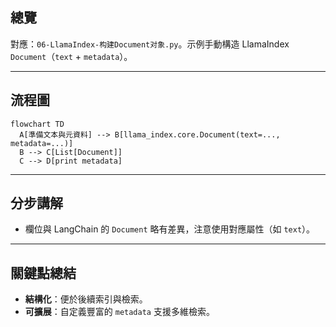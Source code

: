 ## 總覽

對應：`06-LlamaIndex-构建Document对象.py`。示例手動構造 LlamaIndex `Document`（`text` + `metadata`）。

---

## 流程圖

```mermaid
flowchart TD
  A[準備文本與元資料] --> B[llama_index.core.Document(text=..., metadata=...)]
  B --> C[List[Document]]
  C --> D[print metadata]
```

---

## 分步講解

- 欄位與 LangChain 的 `Document` 略有差異，注意使用對應屬性（如 `text`）。

---

## 關鍵點總結

- **結構化**：便於後續索引與檢索。
- **可擴展**：自定義豐富的 `metadata` 支援多維檢索。


